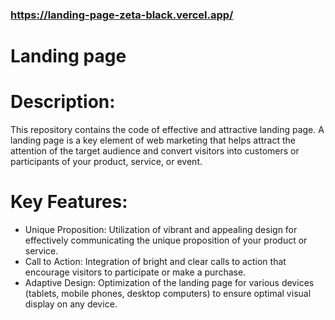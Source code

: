 ### https://landing-page-zeta-black.vercel.app/

# Landing page
# Description:
This repository contains the code of effective and attractive landing page. A landing page is a key element of web marketing that helps attract the attention of the target audience and convert visitors into customers or participants of your product, service, or event.

# Key Features:
- Unique Proposition: Utilization of vibrant and appealing design for effectively communicating the unique proposition of your product or service.
- Call to Action: Integration of bright and clear calls to action that encourage visitors to participate or make a purchase.
- Adaptive Design: Optimization of the landing page for various devices (tablets, mobile phones, desktop computers) to ensure optimal visual display on any device.
